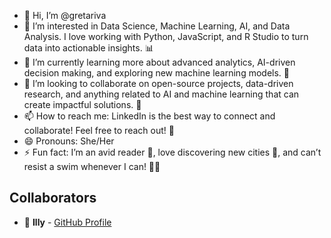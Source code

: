 - 👋 Hi, I’m @gretariva
- 👀 I’m interested in Data Science, Machine Learning, AI, and Data Analysis. I love working with Python, JavaScript, and R Studio to turn data into actionable insights. 📊
- 🌱 I’m currently learning more about advanced analytics, AI-driven decision making, and exploring new machine learning models. 🚀
- 💞️ I’m looking to collaborate on open-source projects, data-driven research, and anything related to AI and machine learning that can create impactful solutions. 🤖
- 📫 How to reach me: LinkedIn is the best way to connect and collaborate! Feel free to reach out! 💌
- 😄 Pronouns: She/Her
- ⚡ Fun fact: I’m an avid reader 📖, love discovering new cities 🌆, and can’t resist a swim whenever I can! 🏊‍♀️

## Collaborators
- 👭 **Illy** - [GitHub Profile](https://github.com/Illy0210)

<!---
gretariva/gretariva is a ✨ special ✨ repository because its `README.md` (this file) appears on your GitHub profile.
You can click the Preview link to take a look at your changes.
--->
